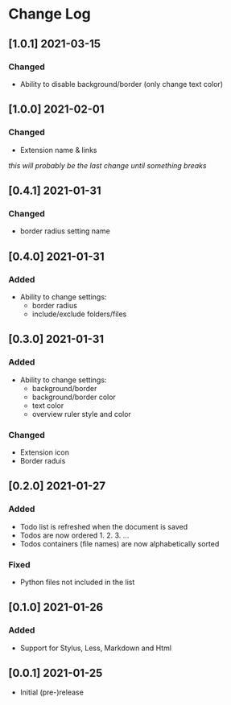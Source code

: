 # Change Log

## [1.0.1] 2021-03-15
### Changed
- Ability to disable background/border (only change text color)

## [1.0.0] 2021-02-01
### Changed
- Extension name & links

*this will probably be the last change until something breaks*

## [0.4.1] 2021-01-31
### Changed
- border radius setting name

## [0.4.0] 2021-01-31
### Added
- Ability to change settings:
  - border radius
  - include/exclude folders/files

## [0.3.0] 2021-01-31
### Added
- Ability to change settings:
  - background/border
  - background/border color
  - text color
  - overview ruler style and color

### Changed
  - Extension icon
  - Border raduis

## [0.2.0] 2021-01-27
### Added
- Todo list is refreshed when the document is saved
- Todos are now ordered 1. 2. 3. ...
- Todos containers (file names) are now alphabetically sorted

### Fixed
- Python files not included in the list

## [0.1.0] 2021-01-26
### Added
- Support for Stylus, Less, Markdown and Html

## [0.0.1] 2021-01-25
- Initial (pre-)release
